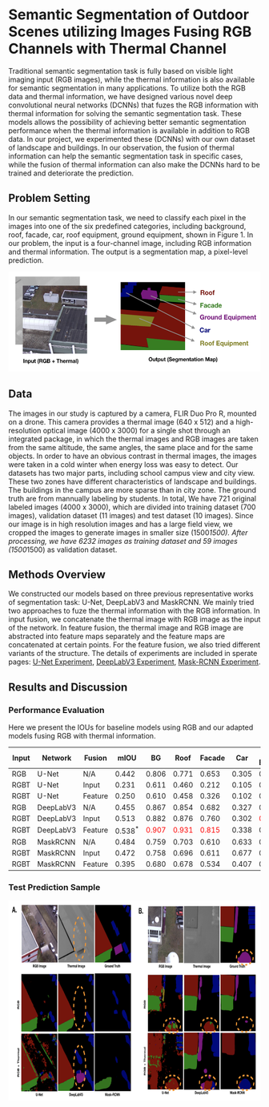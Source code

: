 # Semantic Segmentation of Outdoor Scenes utilizing Images Fusing RGB Channels with Thermal Channel

Traditional semantic segmentation task is fully based on visible light imaging input (RGB images), while the thermal information is also available for semantic segmentation in many applications. To utilize both the RGB data and thermal information, we have designed various novel deep convolutional neural networks (DCNNs) that fuzes the RGB information with thermal information for solving the semantic segmentation task.  These models allows the possibility of achieving better semantic segmentation performance when the thermal information is available in addition to RGB data. In our project, we experimented these (DCNNs) with our own dataset of landscape and buildings. In our observation, the fusion of thermal information can help the semantic segmentation task in specific cases, while the fusion of thermal information can also make the DCNNs hard to be trained and deteriorate the prediction.

## Problem Setting

In our semantic segmentation task, we need to classify each pixel in the images into one of the six predefined categories, including background, roof, facade, car, roof equipment, ground equipment, shown in Figure 1. In our problem, the input is a four-channel image, including RGB information and thermal information. The output is a segmentation map, a pixel-level prediction.

<p align="center">
	<img src="figure/ps.png" height="200"/>
</p>

## Data

The images in our study is captured by a camera, FLIR Duo Pro R, mounted on a drone. This camera provides a thermal image (640 x 512) and a high-resolution optical image (4000 x 3000) for a single shot through an integrated package, in which the thermal images and RGB images are taken from the same altitude, the same angles, the same place and for the same objects. In order to have an obvious contrast in thermal images, the images were taken in a cold winter when energy loss was easy to detect. Our datasets has two major parts, including school campus view and city view. These two zones have different characteristics of landscape and buildings. The buildings in the campus are more sparse than in city zone. The ground truth are from mannually labeling by students. In total, We have 721 original labeled images (4000 x 3000), which are divided into training dataset (700 images), validation dataset (11 images) and test dataset (10 images). Since our image is in high resolution images and has a large field view, we cropped the images to generate images in smaller size (1500*1500). After processing, we have 6232 images as training dataset and 59 images (1500*1500) as validation dataset.

## Methods Overview

We constructed our models based on three previous representative works of segmentation task: U-Net, DeepLabV3 and MaskRCNN. We mainly tried two approaches to fuze the thermal information with the RGB information. In input fusion, we concatenate the thermal image with RGB image as the input of the network. In feature fusion, the thermal image and RGB image are abstracted into feature maps separately and the feature maps are concatenated at certain points. For the feature fusion, we also tried different variants of the structure. The details of experiments are included in sperate pages: [U-Net Experiment](unet.md), [DeepLabV3 Experiment](deeplabv3.md), [Mask-RCNN Experiment](maskrcnn.md).

## Results and Discussion

### Performance Evaluation
Here we present the IOUs for baseline models using RGB and our adapted models fusing RGB with thermal information.

<table>
    <thead>
        <tr>
            <th>Input</th>
            <th>Network</th>
            <th>Fusion</th>
            <th> mIOU </th>
            <th> BG </th>
            <th> Roof </th>
            <th> Facade </th>
            <th> Car </th>
            <th> Roof Equipment </th>
            <th> Ground Equipment </th>
        </tr>
    </thead>
    <tbody>
        <tr>
            <td> RGB </td>
            <td> U-Net </td>
            <td> N/A </td>
            <td> 0.442 </td>
            <td> 0.806 </td>
            <td> 0.771 </td>
            <td> 0.653 </td>
            <td> 0.305 </td>
            <td> 0.018 </td>
            <td> 0.096 </td>
        </tr>
        <tr>
        	<td> RGBT </td>
        	<td> U-Net </td>
            <td> Input </td>
            <td> 0.231 </td>
            <td> 0.611 </td>
            <td> 0.460 </td>
            <td> 0.212 </td>
            <td> 0.105 </td>
            <td> 0.000 </td>
            <td> 0.000 </td>
        </tr>
        <tr>
        	<td> RGBT </td>
        	<td> U-Net </td>
        	<td> Feature </td>
            <td> 0.250 </td>
            <td> 0.610 </td>
            <td> 0.458 </td>
            <td> 0.326 </td>
            <td> 0.102 </td>
            <td> 0.000 </td>
            <td> 0.000 </td>
        </tr>
        <tr>
            <td> RGB </td>
            <td> DeepLabV3 </td>
            <td> N/A </td>
            <td> 0.455 </td>
            <td> 0.867 </td>
            <td> 0.854 </td>
            <td> 0.682 </td>
            <td> 0.327 </td>
            <td> 0.028 </td>
            <td> 0.135 </td>
        </tr>
        <tr>
        	<td> RGBT </td>
        	<td> DeepLabV3 </td>
            <td> Input </td>
            <td> 0.513 </td>
            <td> 0.882 </td>
            <td> 0.876 </td>
            <td> 0.760 </td>
            <td> 0.302 </td>
            <td> <span style="color:red">0.030</span> </td>
            <td> <span style="color:red">0.311</span> </td>
        </tr>
        <tr>
        	<td> RGBT </td>
        	<td> DeepLabV3 </td>
        	<td> Feature </td>
            <td> 0.538<sup>*</sup> </td>
            <td> <span style="color:red">0.907</span> </td>
            <td> <span style="color:red">0.931</span> </td>
            <td> <span style="color:red">0.815</span> </td>
            <td> 0.338 </td>
            <td> 0.025 </td>
            <td> 0.280 </td>
        </tr>
        <tr>
            <td> RGB </td>
            <td> MaskRCNN </td>
            <td> N/A </td>
            <td> 0.484 </td>
            <td> 0.759 </td>
            <td> 0.703 </td>
            <td> 0.610 </td>
            <td> 0.633 </td>
            <td> 0.000 </td>
            <td> 0.200 </td>
        </tr>
        <tr>
        	<td> RGBT </td>
        	<td> MaskRCNN </td>
            <td> Input </td>
            <td> 0.472 </td>
            <td> 0.758 </td>
            <td> 0.696 </td>
            <td> 0.611 </td>
            <td> 0.677 </td>
            <td> 0.000 </td>
            <td> 0.089 </td>
        </tr>
        <tr>
        	<td> RGBT </td>
        	<td> MaskRCNN </td>
        	<td> Feature </td>
            <td> 0.395 </td>
            <td> 0.680 </td>
            <td> 0.678 </td>
            <td> 0.534 </td>
            <td> 0.407 </td>
            <td> 0.000 </td>
            <td> 0.072 </td>
        </tr>
    </tbody>
</table>



### Test Prediction Sample
<p align="center">
	<img src="figure/pd.png" height="400"/>
</p>












